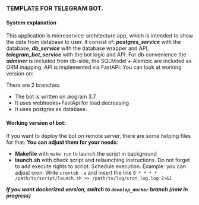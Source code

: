 ### TEMPLATE FOR TELEGRAM BOT.

#### System explanation

This application is microservice-architecture app, which is intended to show the data from database to user. It consist of: ***postgres_service*** with the database, ***db_service*** with the database wrapper and API, ***telegram_bot_service*** with the bot logic and API. For db convenience the ***adminer*** is included from db-side, the SQLModel + Alembic are included as ORM mapping. API is implemented via FastAPI. You can look at working version on:

<a href=https://web.telegram.org/a/#6998070759></a>

There are 2 branches: 



- The bot is written on aiogram 3.7.
- It uses webhooks+FastApi for load decreasing
- It uses postgres as database.

#### Working version of bot:


If you want to deploy the bot on remote server, there are some helping files for that. **You can adjust them for your needs**:
- **Makefile** with ```make run``` to launch the script in background
- **launch.sh** with check script and relaunching instructions. Do not forget to add execute rights to script. Schedule execution. Example: you can adjust cron: Write ```crontab -e``` and insert the line ```0 * * * * /path/to/script/launch.sh >> /path/to/log/cron_log.log 2>&1```



***If you want dockerized version, switch to ```develop_docker``` branch (now in progress)***
